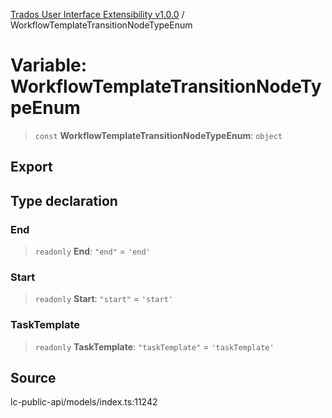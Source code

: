 [Trados User Interface Extensibility v1.0.0](../wiki/globals) / WorkflowTemplateTransitionNodeTypeEnum

# Variable: WorkflowTemplateTransitionNodeTypeEnum

> `const` **WorkflowTemplateTransitionNodeTypeEnum**: `object`

## Export

## Type declaration

### End

> `readonly` **End**: `"end"` = `'end'`

### Start

> `readonly` **Start**: `"start"` = `'start'`

### TaskTemplate

> `readonly` **TaskTemplate**: `"taskTemplate"` = `'taskTemplate'`

## Source

lc-public-api/models/index.ts:11242
